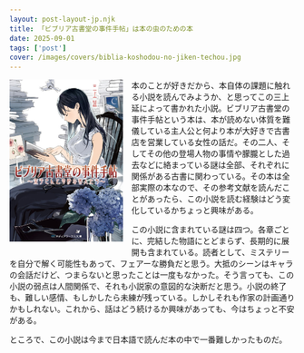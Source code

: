 ```yaml
---
layout: post-layout-jp.njk 
title: 「ビブリア古書堂の事件手帖」は本の虫のための本
date: 2025-09-01
tags: ['post']
cover: /images/covers/biblia-koshodou-no-jiken-techou.jpg
---
```

<img alt="表紙" width="200" align="left" style="margin: 0 15px 15px 0;" src="/images/covers/biblia-koshodou-no-jiken-techou.jpg"/>

本のことが好きだから、本自体の課題に触れる小説を読んでみようか、と思ってこの三上延によって書かれた小説。ビブリア古書堂の事件手帖という本は、本が読めない体質を難儀している主人公と何より本が大好きで古書店を営業している女性の話だ。その二人、そしてその他の登場人物の事情や朦朧とした過去などに絡まっている謎は全部、それぞれに関係がある古書に関わっている。その本は全部実際の本なので、その参考文献を読んだことがあったら、この小説を読む経験はどう変化しているかちょっと興味がある。

この小説に含まれている謎は四つ。各章ごとに、完結した物語にとどまらず、長期的に展開も含まれている。読者として、ミステリーを自分で解く可能性もあって、フェアーな勝負だと思う。大抵のシーンはキャラの会話だけど、つまらないと思ったことは一度もなかった。そう言っても、この小説の弱点は人間関係で、それも小説家の意図的な決断だと思う。小説の終了も、難しい感情、もしかしたら未練が残っている。しかしそれも作家の計画通りかもしれない。これから、話はどう続けるか興味があっても、今はちょっと不安がある。

ところで、この小説は今まで日本語で読んだ本の中で一番難しかったものだ。
